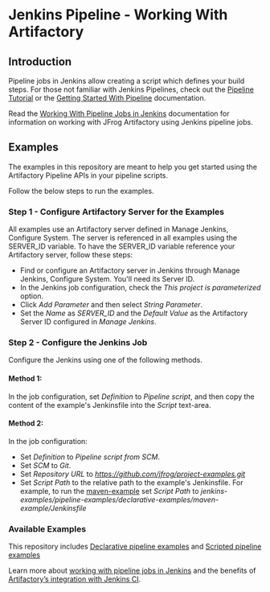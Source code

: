 # Jenkins Pipeline - Working With Artifactory

## Introduction
Pipeline jobs in Jenkins allow creating a script which defines your build steps. 
For those not familiar with Jenkins Pipelines, check out the [Pipeline Tutorial](https://github.com/jenkinsci/pipeline-plugin/blob/master/TUTORIAL.md) or the [Getting Started With Pipeline](https://jenkins.io/doc/book/pipeline/) documentation.

Read the [Working With Pipeline Jobs in Jenkins](https://www.jfrog.com/confluence/display/RTF/Working+With+Pipeline+Jobs+in+Jenkins) documentation for information on working with JFrog Artifactory using Jenkins pipeline jobs.

## Examples
The examples in this repository are meant to help you get started using the Artifactory Pipeline APIs in your pipeline scripts.

Follow the below steps to run the examples.

### Step 1 - Configure Artifactory Server for the Examples
All examples use an Artifactory server defined in Manage Jenkins, Configure System.
The server is referenced in all examples using the SERVER_ID variable.
To have the SERVER_ID variable reference your Artifactory server, follow these steps:
* Find or configure an Artifactory server in Jenkins through Manage Jenkins, Configure System. You'll need its Server ID.
* In the Jenkins job configuration, check the *This project is parameterized* option.
* Click *Add Parameter* and then select *String Parameter*.
* Set the *Name* as *SERVER_ID* and the *Default Value* as the Artifactory Server ID configured in *Manage Jenkins*.

### Step 2 - Configure the Jenkins Job

Configure the Jenkins using one of the following methods.
#### Method 1:
In the job configuration, set *Definition* to *Pipeline script*,
and then copy the content of the example's Jenkinsfile into the *Script* text-area.
#### Method 2:
In the job configuration:
* Set *Definition* to *Pipeline script from SCM*.
* Set *SCM* to *Git*.
* Set *Repository URL* to *https://github.com/jfrog/project-examples.git*
* Set *Script Path* to the relative path to the example's Jenkinsfile. For example, to run the [maven-example](declarative-examples/maven-example/Jenkinsfile) set *Script Path* to *jenkins-examples/pipeline-examples/declarative-examples/maven-example/Jenkinsfile* 

### Available Examples
This repository includes [Declarative pipeline examples](declarative-examples) and [Scripted pipeline examples](scripted-examples)

Learn more about [working with pipeline jobs in Jenkins](https://www.jfrog.com/confluence/display/RTF/Working+With+Pipeline+Jobs+in+Jenkins) and the benefits of [Artifactory’s integration with Jenkins CI](https://jfrog.com/integration/jenkins-ci/).